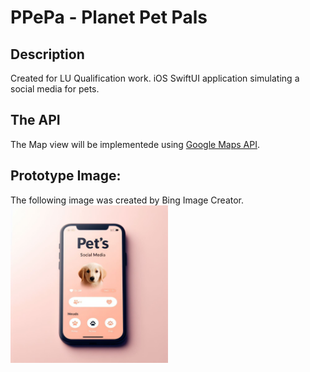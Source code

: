 # PPePa - Planet Pet Pals

## Description

Created for LU Qualification work.
iOS SwiftUI application simulating a social media for pets.

## The API

The Map view will be implementede using [Google Maps API](https://developers.google.com/maps/documentation/).

## Prototype Image:

The following image was created by Bing Image Creator.
<img alt="Idea" width="50%" src="Idea.png" />
